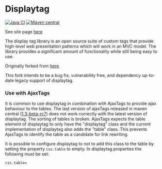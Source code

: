 Displaytag
==========

[![Java CI](https://github.com/hazendaz/displaytag/workflows/Java%20CI/badge.svg)](https://github.com/hazendaz/displaytag/actions?query=workflow%3A%22Java+CI%22)
[![Maven central](https://maven-badges.herokuapp.com/maven-central/com.github.hazendaz/displaytag/badge.svg)](https://maven-badges.herokuapp.com/maven-central/com.github.hazendaz/displaytag)

See site page [here](http://hazendaz.github.io/displaytag/)

The display tag library is an open source suite of custom tags that provide high-level web presentation
patterns which will work in an MVC model. The library provides a significant amount of functionality while still
being easy to use.

Originally forked from [here](https://sourceforge.net/projects/displaytag/)

This fork intends to be a bug fix, vulnerability free, and dependency up-to-date legacy support of displaytag.

### Use with AjaxTags

It is common to use displaytag in combination with AjaxTags to provide ajax behaviour to the tables. 
The last version of ajaxTags released in maven central ([1.3-beta-rc7](https://mvnrepository.com/artifact/org.ajaxtags/ajaxtags/1.3-beta-rc7)) does not work correctly with the latest version of displaytag. 
The sorting of tables is broken. AjaxTags expects the table element of displaytag to only have the "displaytag" class and the current implementation of displaytag also adds the "table" class. 
This prevents AjaxTags to identify the table as a candidate for link rewriting.

It is possible to configure displaytag to not to add this class to the table by setting the property `css.table` to empty.
In displaytag.properties the following must be set:
```
css.table=
```
